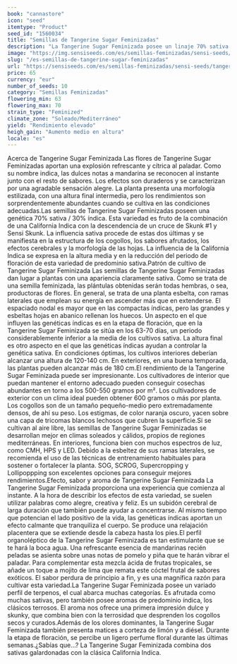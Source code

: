 ```yaml
---
book: "cannastore"
icon: "seed"
itemtype: "Product"
seed_id: "1560034"
title: "Semillas de Tangerine Sugar Feminizadas"
description: "La Tangerine Sugar Feminizada posee un linaje 70% sativa / 30% índica. Variedad de efectos duraderos y sabores refrescantes, alta y de gran rendimiento."
image: "https://img.sensiseeds.com/es/semillas-feminizadas/sensi-seeds/tangerine-sugar-feminizada-image.png"
slug: "/es-semillas-de-tangerine-sugar-feminizadas"
url: "https://sensiseeds.com/es/semillas-feminizadas/sensi-seeds/tangerine-sugar-feminizada?a_aid=cannastore"
price: 65
currency: "eur"
number_of_seeds: 10
category: "Semillas Feminizadas"
flowering_min: 63
flowering_max: 70
strain_type: "Feminized"
climate_zone: "Soleado/Mediterráneo"
yield: "Rendimiento elevado"
heigh_gain: "Aumento medio en altura"
locale: "es"
---
```

Acerca de Tangerine Sugar Feminizada Las flores de Tangerine Sugar Feminizadas aportan una explosión refrescante y cítrica al paladar. Como su nombre indica, las dulces notas a mandarina se reconocen al instante junto con el resto de sabores. Los efectos son duraderos y se caracterizan por una agradable sensación alegre. La planta presenta una morfología estilizada, con una altura final intermedia, pero los rendimientos son sorprendentemente abundantes cuando se cultiva en las condiciones adecuadas.Las semillas de Tangerine Sugar Feminizadas poseen una genética 70% sativa / 30% índica. Esta variedad es fruto de la combinación de una California Indica con la descendencia de un cruce de Skunk #1 y Sensi Skunk. La influencia sativa procede de estas dos últimas y se manifiesta en la estructura de los cogollos, los sabores afrutados, los efectos cerebrales y la morfología de las hojas. La influencia de la California Indica se expresa en la altura media y en la reducción del periodo de floración de esta variedad de predominio sativa.Patrón de cultivo de Tangerine Sugar Feminizada Las semillas de Tangerine Sugar Feminizadas dan lugar a plantas con una apariencia claramente sativa. Como se trata de una semilla feminizada, las plántulas obtenidas serán todas hembras, o sea, productoras de flores. En general, se trata de una planta esbelta, con ramas laterales que emplean su energía en ascender más que en extenderse. El espaciado nodal es mayor que en las compactas índicas, pero las grandes y esbeltas hojas en abanico rellenan los huecos. Un aspecto en el que influyen las genéticas índicas es en la etapa de floración, que en la Tangerine Sugar Feminizada se sitúa en los 63-70 días, un periodo considerablemente inferior a la media de los cultivos sativa. La altura final es otro aspecto en el que las genéticas índicas ayudan a controlar la genética sativa. En condiciones óptimas, los cultivos interiores deberían alcanzar una altura de 120-140 cm. En exteriores, en una buena temporada, las plantas pueden alcanzar más de 180 cm.El rendimiento de la Tangerine Sugar Feminizada puede ser impresionante. Los cultivadores de interior que puedan mantener el entorno adecuado pueden conseguir cosechas abundantes en torno a los 500-550 gramos por m². Los cultivadores de exterior con un clima ideal pueden obtener 600 gramos o más por planta. Los cogollos son de un tamaño pequeño-medio pero extremadamente densos, de ahí su peso. Los estigmas, de color naranja oscuro, yacen sobre una capa de tricomas blancos lechosos que cubren la superficie.Si se cultivan al aire libre, las semillas de Tangerine Sugar Feminizadas se desarrollan mejor en climas soleados y cálidos, propios de regiones mediterráneas. En interiores, funciona bien con muchos espectros de luz, como CMH, HPS y LED. Debido a la esbeltez de sus ramas laterales, se recomienda el uso de las técnicas de entrenamiento habituales para sostener o fortalecer la planta. SOG, SCROG, Supercropping y Lollipoppping son excelentes opciones para conseguir mejores rendimientos.Efecto, sabor y aroma de Tangerine Sugar Feminizada La Tangerine Sugar Feminizada proporciona una experiencia que comienza al instante. A la hora de describir los efectos de esta variedad, se suelen utilizar palabras como alegre, creativa y feliz. Es un subidón cerebral de larga duración que también puede ayudar a concentrarse. Al mismo tiempo que potencian el lado positivo de la vida, las genéticas índicas aportan un efecto calmante que tranquiliza el cuerpo. Se produce una relajación placentera que se extiende desde la cabeza hasta los pies.El perfil organoléptico de la Tangerine Sugar Feminizada es tan estimulante que se te hará la boca agua. Una refrescante esencia de mandarinas recién peladas se asienta sobre unas notas de pomelo y piña que te harán vibrar el paladar. Para complementar esta mezcla ácida de frutas tropicales, se añade un toque a mojito de lima que remata este cóctel frutal de sabores exóticos. El sabor perdura de principio a fin, y es una magnífica razón para cultivar esta variedad.La Tangerine Sugar Feminizada posee un variado perfil de terpenos, el cual abarca muchas categorías. Es afrutada como muchas sativas, pero también posee aromas de predominio índica, los clásicos terrosos. El aroma nos ofrece una primera impresión dulce y skunky, que combina bien con la terrosidad que desprenden los cogollos secos y curados.Además de los olores dominantes, la Tangerine Sugar Feminizada también presenta matices a corteza de limón y a diésel. Durante la etapa de floración, se percibe un ligero perfume floral durante las últimas semanas.¿Sabías que…? La Tangerine Sugar Feminizada combina dos sativas galardonadas con la clásica California Indica.
